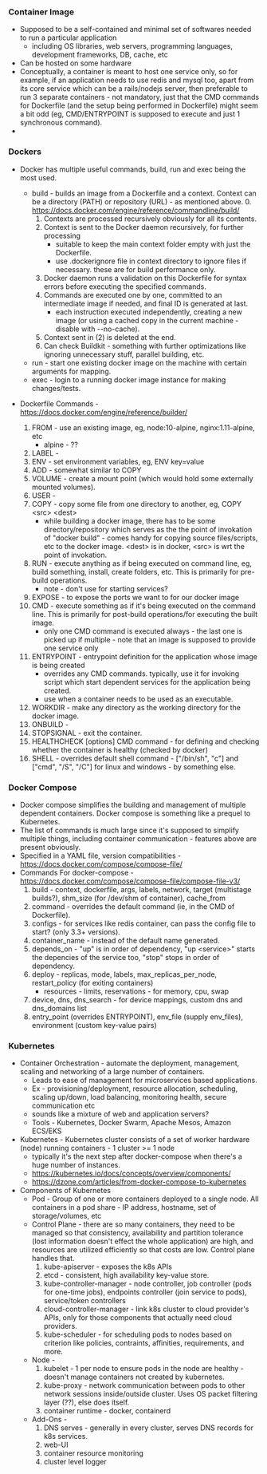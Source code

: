 ### Container Image
  * Supposed to be a self-contained and minimal set of softwares needed to run a particular application
    - including OS libraries, web servers, programming languages, development frameworks, DB, cache, etc
  * Can be hosted on some hardware
  * Conceptually, a container is meant to host one service only, so for example, if an application needs to use redis and mysql too, apart from its core service
    which can be a rails/nodejs server, then preferable to run 3 separate containers - not mandatory, just that the CMD commands for Dockerfile (and the setup
    being performed in Dockerfile) might seem a bit odd (eg, CMD/ENTRYPOINT is supposed to execute and just 1 synchronous command).
  * 


### Dockers
  * Docker has multiple useful commands, build, run and exec being the most used.
    - build - builds an image from a Dockerfile and a context. Context can be a directory (PATH) or repository (URL) - as mentioned above.
      0. https://docs.docker.com/engine/reference/commandline/build/
      1. Contexts are processed recursively obviously for all its contents.
      2. Context is sent to the Docker daemon recursively, for further processing
         - suitable to keep the main context folder empty with just the Dockerfile.
         - use .dockerignore file in context directory to ignore files if necessary. these are for build performance only.
      3. Docker daemon runs a validation on this Dockerfile for syntax errors before executing the specified commands.
      4. Commands are executed one by one, committed to an intermediate image if needed, and final ID is generated at last.
         - each instruction executed independently, creating a new image (or using a cached copy in the current machine - disable with --no-cache).
      5. Context sent in (2) is deleted at the end.
      6. Can check Buildkit - something with further optimizations like ignoring unnecessary stuff, parallel building, etc.
    - run - start one existing docker image on the machine with certain arguments for mapping.
    - exec - login to a running docker image instance for making changes/tests.
            
  * Dockerfile Commands - https://docs.docker.com/engine/reference/builder/
    1. FROM - use an existing image, eg, node:10-alpine, nginx:1.11-alpine, etc
       - alpine - ??
    2. LABEL - 
    3. ENV - set environment variables, eg, ENV key=value
    4. ADD - somewhat similar to COPY
    5. VOLUME - create a mount point (which would hold some externally mounted volumes).
    6. USER -
    7. COPY - copy some file from one directory to another, eg, COPY \<src\> \<dest\>
       - while building a docker image, there has to be some directory/repository which serves as the the point of invokation of "docker build" - comes handy for
         copying source files/scripts, etc to the docker image. \<dest\> is in docker, \<src\> is wrt the point of invokation.
    8. RUN - execute anything as if being executed on command line, eg, build something, install, create folders, etc. This is primarily for pre-build operations.
       - note - don't use for starting services?
    9. EXPOSE - to expose the ports we want to for our docker image
    10. CMD - execute something as if it's being executed on the command line. This is primarily for post-build operations/for executing the built image.
        - only one CMD command is executed always - the last one is picked up if multiple - note that an image is supposed to provide one service only
    11. ENTRYPOINT - entrypoint definition for the application whose image is being created
        - overrides any CMD commands. typically, use it for invoking script which start dependent services for the application being created.
        - use when a container needs to be used as an executable.
    12. WORKDIR - make any directory as the working directory for the docker image.
    13. ONBUILD -
    14. STOPSIGNAL - exit the container.
    15. HEALTHCHECK [options] CMD command - for defining and checking whether the container is healthy (checked by docker)
    16. SHELL - overrides default shell command - ["/bin/sh", "c"] and ["cmd", "/S", "/C"] for linux and windows - by something else.


### Docker Compose
  * Docker compose simplifies the building and management of multiple dependent containers. Docker compose is something like a prequel to Kubernetes.
  * The list of commands is much large since it's supposed to simplify multiple things, including container communication - features above are present obviously.
  * Specified in a YAML file, version compatibilities - https://docs.docker.com/compose/compose-file/
  * Commands For docker-compose - https://docs.docker.com/compose/compose-file/compose-file-v3/
    1. build - context, dockerfile, args, labels, network, target (multistage builds?), shm\_size (for /dev/shm of container), cache\_from
    2. command - overrides the default command (ie, in the CMD of Dockerfile).
    3. configs - for services like redis container, can pass the config file to start? (only 3.3+ versions).
    4. container\_name - instead of the default name generated.
    5. depends\_on - "up" is in order of dependency, "up \<service\>" starts the depencies of the service too, "stop" stops in order of dependency.
    6. deploy - replicas, mode, labels, max\_replicas\_per\_node, restart\_policy (for exiting containers)
       - resources - limits, reservations - for memory, cpu, swap
    7. device, dns, dns\_search - for device mappings, custom dns and dns\_domains list
    8. entry\_point (overrides ENTRYPOINT), env\_file (supply env\_files), environment (custom key-value pairs)


### Kubernetes
  * Container Orchestration - automate the deployment, management, scaling and networking of a large number of containers.
    - Leads to ease of management for microservices based applications.
    - Ex - provisioning/deployment, resource allocation, scheduling, scaling up/down, load balancing, monitoring health, secure communication etc
    - sounds like a mixture of web and application servers?
    - Tools - Kubernetes, Docker Swarm, Apache Mesos, Amazon ECS/EKS
  * Kubernetes - Kubernetes cluster consists of a set of worker hardware (node) running containers - 1 cluster >= 1 node
    - typically it's the next step after docker-compose when there's a huge number of instances.
    - https://kubernetes.io/docs/concepts/overview/components/
    - https://dzone.com/articles/from-docker-compose-to-kubernetes
  * Components of Kubernetes
    - Pod - Group of one or more containers deployed to a single node. All containers in a pod share - IP address, hostname, set of storage/volumes, etc
    - Control Plane - there are so many containers, they need to be managed so that consistency, availability and partition tolerance (lost information doesn't
      effect the whole application) are high, and resources are utilized efficiently so that costs are low. Control plane handles that.
      1. kube-apiserver - exposes the k8s APIs
      2. etcd - consistent, high availability key-value store.
      3. kube-controller-manager - node controller, job controller (pods for one-time jobs), endpoints controller (join service to pods), service/token controllers
      4. cloud-controller-manager - link k8s cluster to cloud provider's APIs, only for those components that actually need cloud providers.
      5. kube-scheduler - for scheduling pods to nodes based on criterion like policies, contraints, affinities, requirements, and more.
    - Node -
      1. kubelet - 1 per node to ensure pods in the node are healthy - doesn't manage containers not created by kubernetes.
      2. kube-proxy - network communication between pods to other network sessions inside/outside cluster. Uses OS packet filtering layer (??), else does itself.
      3. container runtime - docker, containerd
    - Add-Ons -
      1. DNS serves - generally in every cluster, serves DNS records for k8s services.
      2. web-UI
      3. container resource monitoring
      4. cluster level logger
